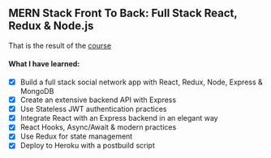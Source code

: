 ## MERN Stack Front To Back: Full Stack React, Redux & Node.js

That is the result of the [course](https://www.udemy.com/course/mern-stack-front-to-back/)

#### What I have learned:

- [x] Build a full stack social network app with React, Redux, Node, Express & MongoDB
- [x] Create an extensive backend API with Express
- [x] Use Stateless JWT authentication practices
- [x] Integrate React with an Express backend in an elegant way
- [x] React Hooks, Async/Await & modern practices
- [x] Use Redux for state management
- [x] Deploy to Heroku with a postbuild script
